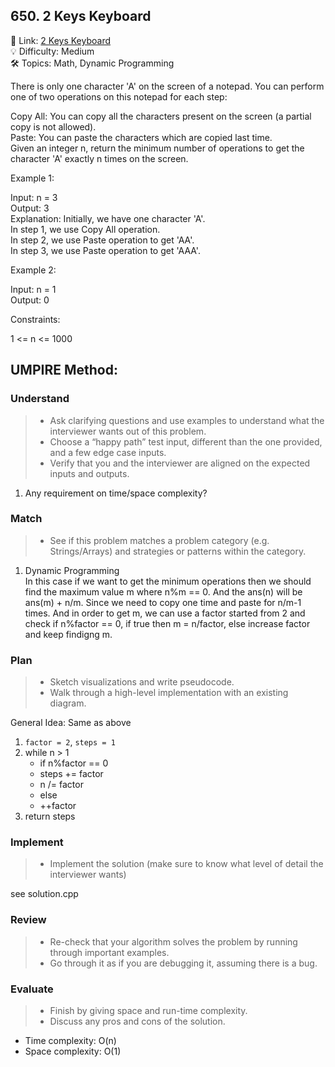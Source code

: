 ## 650. 2 Keys Keyboard
🔗 Link: [2 Keys Keyboard](https://leetcode.com/problems/2-keys-keyboard/description/)  
💡 Difficulty: Medium  
🛠️ Topics: Math, Dynamic Programming

There is only one character 'A' on the screen of a notepad. You can perform one of two operations on this notepad for each step:

Copy All: You can copy all the characters present on the screen (a partial copy is not allowed).  
Paste: You can paste the characters which are copied last time.  
Given an integer n, return the minimum number of operations to get the character 'A' exactly n times on the screen.  

 

Example 1:

Input: n = 3  
Output: 3  
Explanation: Initially, we have one character 'A'.  
In step 1, we use Copy All operation.  
In step 2, we use Paste operation to get 'AA'.  
In step 3, we use Paste operation to get 'AAA'.

Example 2:

Input: n = 1  
Output: 0
 

Constraints:

1 <= n <= 1000

## UMPIRE Method:

### Understand
> - Ask clarifying questions and use examples to understand what the interviewer wants out of this problem.
> - Choose a “happy path” test input, different than the one provided, and a few edge case inputs.
> - Verify that you and the interviewer are aligned on the expected inputs and outputs.
1. Any requirement on time/space complexity?
### Match
> - See if this problem matches a problem category (e.g. Strings/Arrays) and strategies or patterns within the category.
1. Dynamic Programming  
   In this case if we want to get the minimum operations then we should find the maximum value m where n%m == 0. And the ans(n) will be ans(m) + n/m. Since we need to copy one time and paste for n/m-1 times. And in order to get m, we can use a factor started from 2 and check if n%factor == 0, if true then m = n/factor, else increase factor and keep findigng m.   
### Plan
> - Sketch visualizations and write pseudocode.
> - Walk through a high-level implementation with an existing diagram.

General Idea: Same as above  
1. `factor = 2`, `steps = 1` 
2. while n > 1
   - if n%factor == 0
    - steps += factor
    - n /= factor
   - else
    - ++factor
3. return steps

### Implement
> - Implement the solution (make sure to know what level of detail the interviewer wants)  

see solution.cpp
### Review
> - Re-check that your algorithm solves the problem by running through important examples.
> - Go through it as if you are debugging it, assuming there is a bug.
### Evaluate
> - Finish by giving space and run-time complexity.
> - Discuss any pros and cons of the solution.
   - Time complexity: O(n)
   - Space complexity: O(1)

